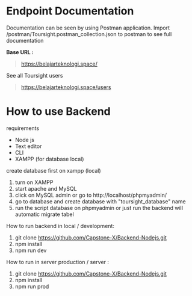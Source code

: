 # Endpoint Documentation

Documentation can be seen by using Postman application.
Import /postman/Toursight.postman_collection.json to postman to see full documentation

**Base URL :**
> https://belajarteknologi.space/

See all Toursight users
> https://belajarteknologi.space/users


# How to use Backend 

requirements
* Node js 
* Text editor
* CLI 
* XAMPP (for database local)

create database first on xampp (local)
1. turn on XAMPP
2. start apache and MySQL
3. click on MySQL admin or go to http://localhost/phpmyadmin/
4. go to database and create database with "toursight_database" name
5. run the script database on phpmyadmin or just run the backend will automatic migrate tabel

How to run backend in local / development:
1. git clone https://github.com/Capstone-X/Backend-Nodejs.git
2. npm install 
3. npm run dev

How to run in server production / server :
1. git clone https://github.com/Capstone-X/Backend-Nodejs.git
2. npm install 
3. npm run prod